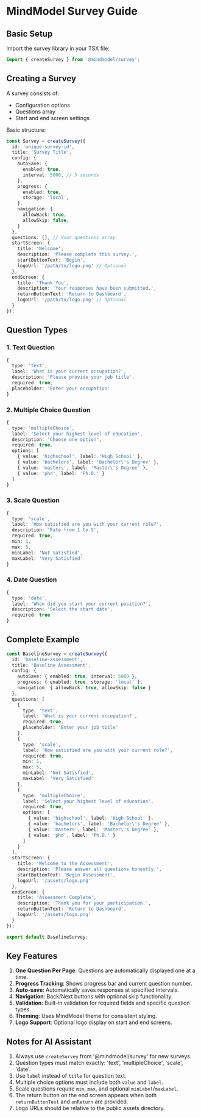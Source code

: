 # MindModel Survey Guide

## Basic Setup

Import the survey library in your TSX file:
```typescript
import { createSurvey } from '@mindmodel/survey';
```

## Creating a Survey

A survey consists of:
- Configuration options
- Questions array
- Start and end screen settings

Basic structure:
```typescript
const Survey = createSurvey({
  id: 'unique-survey-id',
  title: 'Survey Title',
  config: {
    autoSave: {
      enabled: true,
      interval: 5000, // 5 seconds
    },
    progress: {
      enabled: true,
      storage: 'local',
    },
    navigation: {
      allowBack: true,
      allowSkip: false,
    }
  },
  questions: [], // Your questions array
  startScreen: {
    title: 'Welcome',
    description: 'Please complete this survey.',
    startButtonText: 'Begin',
    logoUrl: '/path/to/logo.png' // Optional
  },
  endScreen: {
    title: 'Thank You',
    description: 'Your responses have been submitted.',
    returnButtonText: 'Return to Dashboard',
    logoUrl: '/path/to/logo.png' // Optional
  }
});
```

## Question Types

### 1. Text Question
```typescript
{
  type: 'text',
  label: 'What is your current occupation?',
  description: 'Please provide your job title',
  required: true,
  placeholder: 'Enter your occupation'
}
```

### 2. Multiple Choice Question
```typescript
{
  type: 'multipleChoice',
  label: 'Select your highest level of education',
  description: 'Choose one option',
  required: true,
  options: [
    { value: 'highschool', label: 'High School' },
    { value: 'bachelors', label: 'Bachelor\'s Degree' },
    { value: 'masters', label: 'Master\'s Degree' },
    { value: 'phd', label: 'Ph.D.' }
  ]
}
```

### 3. Scale Question
```typescript
{
  type: 'scale',
  label: 'How satisfied are you with your current role?',
  description: 'Rate from 1 to 5',
  required: true,
  min: 1,
  max: 5,
  minLabel: 'Not Satisfied',
  maxLabel: 'Very Satisfied'
}
```

### 4. Date Question
```typescript
{
  type: 'date',
  label: 'When did you start your current position?',
  description: 'Select the start date',
  required: true
}
```

## Complete Example

```typescript
const BaselineSurvey = createSurvey({
  id: 'baseline-assessment',
  title: 'Baseline Assessment',
  config: {
    autoSave: { enabled: true, interval: 5000 },
    progress: { enabled: true, storage: 'local' },
    navigation: { allowBack: true, allowSkip: false }
  },
  questions: [
    {
      type: 'text',
      label: 'What is your current occupation?',
      required: true,
      placeholder: 'Enter your job title'
    },
    {
      type: 'scale',
      label: 'How satisfied are you with your current role?',
      required: true,
      min: 1,
      max: 5,
      minLabel: 'Not Satisfied',
      maxLabel: 'Very Satisfied'
    },
    {
      type: 'multipleChoice',
      label: 'Select your highest level of education',
      required: true,
      options: [
        { value: 'highschool', label: 'High School' },
        { value: 'bachelors', label: 'Bachelor\'s Degree' },
        { value: 'masters', label: 'Master\'s Degree' },
        { value: 'phd', label: 'Ph.D.' }
      ]
    }
  ],
  startScreen: {
    title: 'Welcome to the Assessment',
    description: 'Please answer all questions honestly.',
    startButtonText: 'Begin Assessment',
    logoUrl: '/assets/logo.png'
  },
  endScreen: {
    title: 'Assessment Complete',
    description: 'Thank you for your participation.',
    returnButtonText: 'Return to Dashboard',
    logoUrl: '/assets/logo.png'
  }
});

export default BaselineSurvey;
```

## Key Features

1. **One Question Per Page**: Questions are automatically displayed one at a time.
2. **Progress Tracking**: Shows progress bar and current question number.
3. **Auto-save**: Automatically saves responses at specified intervals.
4. **Navigation**: Back/Next buttons with optional skip functionality.
5. **Validation**: Built-in validation for required fields and specific question types.
6. **Theming**: Uses MindModel theme for consistent styling.
7. **Logo Support**: Optional logo display on start and end screens.

## Notes for AI Assistant

1. Always use `createSurvey` from '@mindmodel/survey' for new surveys.
2. Question types must match exactly: 'text', 'multipleChoice', 'scale', 'date'.
3. Use `label` instead of `title` for question text.
4. Multiple choice options must include both `value` and `label`.
5. Scale questions require `min`, `max`, and optional `minLabel`/`maxLabel`.
6. The return button on the end screen appears when both `returnButtonText` and `onReturn` are provided.
7. Logo URLs should be relative to the public assets directory. 